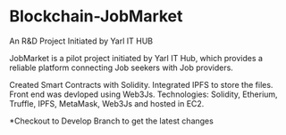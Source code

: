 # Blockchain-JobMarket
An R&amp;D Project Initiated by Yarl IT HUB

JobMarket is a pilot project initiated by Yarl IT Hub, 
which provides a reliable platform connecting Job seekers with Job providers. 

Created Smart Contracts with Solidity. Integrated IPFS to store the files. 
Front end was devloped using Web3Js.
Technologies: Solidity, Etherium, Truffle, IPFS, MetaMask, Web3Js and hosted in EC2.

*Checkout to Develop Branch to get the latest changes

